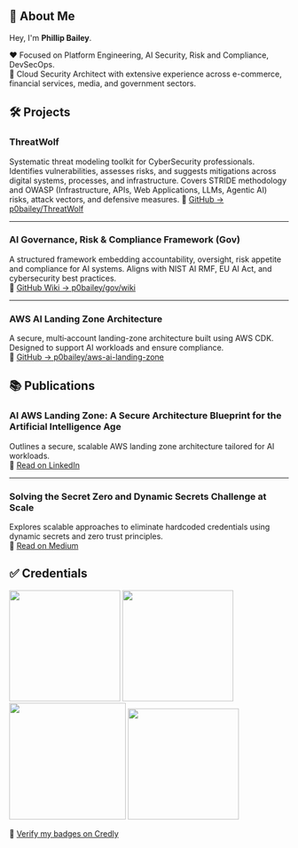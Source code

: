 ## 👋 About Me

Hey, I'm **Phillip Bailey**.

❤️ Focused on Platform Engineering, AI Security, Risk and Compliance, DevSecOps.  
🔐 Cloud Security Architect with extensive experience across e-commerce, financial services, media, and government sectors.

## 🛠️ Projects


### ThreatWolf  
Systematic threat modeling toolkit for CyberSecurity professionals. Identifies vulnerabilities, assesses risks, and suggests mitigations across digital systems, processes, and infrastructure. Covers STRIDE methodology and OWASP (Infrastructure, APIs, Web Applications, LLMs, Agentic AI) risks, attack vectors, and defensive measures.
🔗 [GitHub → p0bailey/ThreatWolf](https://github.com/p0bailey/ThreatWolf)

---

### AI Governance, Risk & Compliance Framework (Gov)  
A structured framework embedding accountability, oversight, risk appetite and compliance for AI systems. Aligns with NIST AI RMF, EU AI Act, and cybersecurity best practices.  
🔗 [GitHub Wiki → p0bailey/gov/wiki](https://github.com/p0bailey/gov/wiki)

---

### AWS AI Landing Zone Architecture  
A secure, multi‑account landing-zone architecture built using AWS CDK. Designed to support AI workloads and ensure compliance.  
🔗 [GitHub → p0bailey/aws-ai-landing-zone](https://github.com/p0bailey/aws-ai-landing-zone)



## 📚 Publications

### AI AWS Landing Zone: A Secure Architecture Blueprint for the Artificial Intelligence Age  
Outlines a secure, scalable AWS landing zone architecture tailored for AI workloads.  
🔗 [Read on LinkedIn](https://www.linkedin.com/feed/update/urn:li:activity:7299454078114254848)

---

### Solving the Secret Zero and Dynamic Secrets Challenge at Scale  
Explores scalable approaches to eliminate hardcoded credentials using dynamic secrets and zero trust principles.  
🔗 [Read on Medium](https://medium.com/@p0bailey/solving-the-secret-zero-and-dynamic-secrets-challenge-at-scale-b2d24d41d493)


## ✅ Credentials

<img src="https://images.credly.com/images/2d84e428-9078-49b6-a804-13c15383d0de/image.png"  width="200" height="200"> <img src="https://images.credly.com/images/53acdae5-d69f-4dda-b650-d02ed7a50dd7/image.png"  
                                                                                                                        width="200" height="200">  <img src="https://images.credly.com/images/0bf0f2da-a699-4c82-82e2-56dcf1f2e1c7/image.png"  width="210" height="210"> <img src="https://images.credly.com/size/340x340/images/771cff46-3573-4d12-bfd8-528745f00957/GCC_badge_PGM_1000x1000.png" width="200" height="200">

🔗 [Verify my badges on Credly](https://www.credly.com/users/phillip-bailey.121d7c16/badges)

